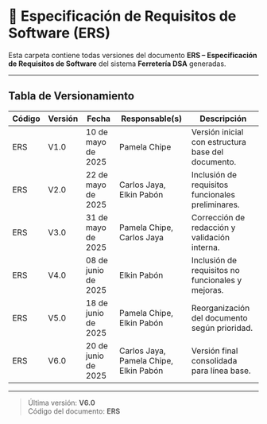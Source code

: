 # 📄 Especificación de Requisitos de Software (ERS)

Esta carpeta contiene todas versiones del documento **ERS – Especificación de Requisitos de Software** del sistema **Ferretería DSA** generadas.

---

## Tabla de Versionamiento

| Código | Versión | Fecha             | Responsable(s)                          | Descripción                                      |
|--------|---------|-------------------|------------------------------------------|--------------------------------------------------|
| ERS    | V1.0    | 10 de mayo de 2025 | Pamela Chipe                             | Versión inicial con estructura base del documento. |
| ERS    | V2.0    | 22 de mayo de 2025 | Carlos Jaya, Elkin Pabón                 | Inclusión de requisitos funcionales preliminares. |
| ERS    | V3.0    | 31 de mayo de 2025 | Pamela Chipe, Carlos Jaya                | Corrección de redacción y validación interna.    |
| ERS    | V4.0    | 08 de junio de 2025 | Elkin Pabón                              | Inclusión de requisitos no funcionales y mejoras. |
| ERS    | V5.0    | 18 de junio de 2025 | Pamela Chipe, Elkin Pabón                | Reorganización del documento según prioridad.     |
| ERS    | V6.0    | 20 de junio de 2025 | Carlos Jaya, Pamela Chipe, Elkin Pabón   | Versión final consolidada para línea base.        |

---

> Última versión: **V6.0**  
> Código del documento: **ERS**  

